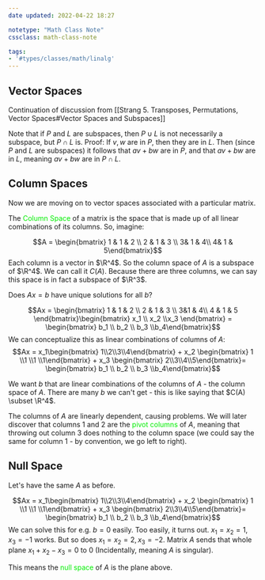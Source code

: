 ```yaml
---
date updated: 2022-04-22 18:27

notetype: "Math Class Note"
cssclass: math-class-note

tags: 
- '#types/classes/math/linalg'
---
```


## Vector Spaces

Continuation of discussion from [[Strang 5. Transposes, Permutations, Vector Spaces#Vector Spaces and Subspaces]]


Note that if $P$ and $L$ are subspaces, then $P \cup L$ is not necessarily a subspace, but $P \cap L$ is. Proof: If $v,w$ are in $P$, then they are in $L$. Then (since $P$ and $L$ are subspaces) it follows that $av + bw$ are in $P$, and that $av + bw$ are in $L$, meaning $av + bw$ are in $P \cap L$.

## Column Spaces

Now we are moving on to vector spaces associated with a particular matrix. 

The <font color=gree>Column Space</font> of a matrix is the space that is made up of all linear combinations of its columns. So, imagine:

$$A = \begin{bmatrix} 1 & 1 & 2 \\ 2 & 1 & 3 \\ 3& 1 & 4\\ 4& 1 & 5\end{bmatrix}$$
Each column is a vector in $\R^4$. So the column space of $A$ is a subspace of $\R^4$. We can call it $C(A)$. Because there are three columns, we can say this space is in fact a subspace of $\R^3$. 

Does $Ax = b$ have unique solutions for all $b$? 

$$Ax = \begin{bmatrix} 1 & 1 & 2 \\ 2 & 1 & 3 \\ 3&1 & 4\\ 4 & 1 & 5 \end{bmatrix}\begin{bmatrix} x_1 \\ x_2 \\x_3 \end{bmatrix} = \begin{bmatrix} b_1 \\ b_2 \\ b_3 \\b_4\end{bmatrix}$$
We can conceptualize this as linear combinations of columns of $A$: 
$$Ax = x_1\begin{bmatrix} 1\\2\\3\\4\end{bmatrix} + x_2 \begin{bmatrix} 1 \\1 \\1 \\1\end{bmatrix} + x_3 \begin{bmatrix} 2\\3\\4\\5\end{bmatrix}= \begin{bmatrix} b_1 \\ b_2 \\ b_3 \\b_4\end{bmatrix}$$

We want $b$ that are linear combinations of the columns of $A$ - the column space of $A$. There are many $b$ we can't get - this is like saying that $C(A) \subset \R^4$. 

The columns of $A$ are linearly dependent, causing problems. We will later discover that columns 1 and 2 are the <font color=gree>pivot columns</font> of $A$, meaning that throwing out column $3$ does nothing to the column space (we could say the same for column $1$ - by convention, we go left to right).


## Null Space

Let's have the same $A$ as before. 

 
$$Ax = x_1\begin{bmatrix} 1\\2\\3\\4\end{bmatrix} + x_2 \begin{bmatrix} 1 \\1 \\1 \\1\end{bmatrix} + x_3 \begin{bmatrix} 2\\3\\4\\5\end{bmatrix}= \begin{bmatrix} b_1 \\ b_2 \\ b_3 \\b_4\end{bmatrix}$$
We can solve this for e.g. $b = 0$ easily. Too easily, it turns out. $x_1 = x_2 = 1, x_3 = -1$ works. But so does $x_1 = x_2 =2, x_3 = -2$. Matrix $A$ sends that whole plane $x_1 + x_2 - x_3 = 0$ to $0$ (Incidentally, meaning $A$ is singular). 

This means the <font color=gree>null space</font> of $A$ is the plane above.  